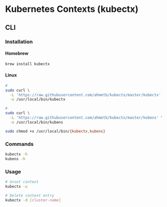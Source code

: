# Kubernetes Contexts (kubectx)

## CLI

### Installation

#### Homebrew

```sh
brew install kubectx
```

#### Linux

```sh
#
sudo curl \
  -L 'https://raw.githubusercontent.com/ahmetb/kubectx/master/kubectx' \
  -o /usr/local/bin/kubectx

#
sudo curl \
  -L 'https://raw.githubusercontent.com/ahmetb/kubectx/master/kubens' \
  -o /usr/local/bin/kubens
```

```sh
sudo chmod +x /usr/local/bin/{kubectx,kubens}
```

### Commands

```sh
kubectx -h
kubens -h
```

### Usage

```sh
# Unset context
kubectx -u

# Delete context entry
kubectx -d [cluster-name]
```
